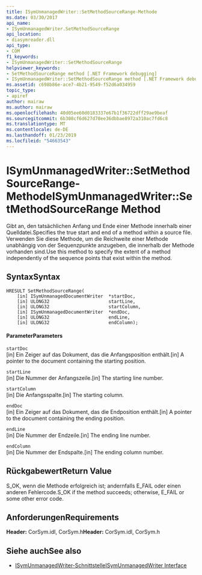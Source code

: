 ```yaml
---
title: ISymUnmanagedWriter::SetMethodSourceRange-Methode
ms.date: 03/30/2017
api_name:
- ISymUnmanagedWriter.SetMethodSourceRange
api_location:
- diasymreader.dll
api_type:
- COM
f1_keywords:
- ISymUnmanagedWriter::SetMethodSourceRange
helpviewer_keywords:
- SetMethodSourceRange method [.NET Framework debugging]
- ISymUnmanagedWriter::SetMethodSourceRange method [.NET Framework debugging]
ms.assetid: c698b86e-ace7-4b21-9549-f52d6a034959
topic_type:
- apiref
author: mairaw
ms.author: mairaw
ms.openlocfilehash: 40d05ee60d0183337e67b1f36722dff29ae9beaf
ms.sourcegitcommit: 6b308cf6d627d78ee36dbbae8972a310ac7fd6c8
ms.translationtype: MT
ms.contentlocale: de-DE
ms.lasthandoff: 01/23/2019
ms.locfileid: "54663543"
---
```

# <a name="isymunmanagedwritersetmethodsourcerange-method"></a><span data-ttu-id="0d338-102">ISymUnmanagedWriter::SetMethodSourceRange-Methode</span><span class="sxs-lookup"><span data-stu-id="0d338-102">ISymUnmanagedWriter::SetMethodSourceRange Method</span></span>
<span data-ttu-id="0d338-103">Gibt an, den tatsächlichen Anfang und Ende einer Methode innerhalb einer Quelldatei.</span><span class="sxs-lookup"><span data-stu-id="0d338-103">Specifies the true start and end of a method within a source file.</span></span> <span data-ttu-id="0d338-104">Verwenden Sie diese Methode, um die Reichweite einer Methode unabhängig von der Sequenzpunkte anzugeben, die innerhalb der Methode vorhanden sind.</span><span class="sxs-lookup"><span data-stu-id="0d338-104">Use this method to specify the extent of a method independently of the sequence points that exist within the method.</span></span>  
  
## <a name="syntax"></a><span data-ttu-id="0d338-105">Syntax</span><span class="sxs-lookup"><span data-stu-id="0d338-105">Syntax</span></span>  
  
```  
HRESULT SetMethodSourceRange(  
    [in] ISymUnmanagedDocumentWriter  *startDoc,  
    [in] ULONG32                      startLine,  
    [in] ULONG32                      startColumn,  
    [in] ISymUnmanagedDocumentWriter  *endDoc,  
    [in] ULONG32                      endLine,  
    [in] ULONG32                      endColumn);  
```  
  
#### <a name="parameters"></a><span data-ttu-id="0d338-106">Parameter</span><span class="sxs-lookup"><span data-stu-id="0d338-106">Parameters</span></span>  
 `startDoc`  
 <span data-ttu-id="0d338-107">[in] Ein Zeiger auf das Dokument, das die Anfangsposition enthält.</span><span class="sxs-lookup"><span data-stu-id="0d338-107">[in] A pointer to the document containing the starting position.</span></span>  
  
 `startLine`  
 <span data-ttu-id="0d338-108">[in] Die Nummer der Anfangszeile.</span><span class="sxs-lookup"><span data-stu-id="0d338-108">[in] The starting line number.</span></span>  
  
 `startColumn`  
 <span data-ttu-id="0d338-109">[in] Die Anfangsspalte.</span><span class="sxs-lookup"><span data-stu-id="0d338-109">[in] The starting column.</span></span>  
  
 `endDoc`  
 <span data-ttu-id="0d338-110">[in] Ein Zeiger auf das Dokument, das die Endposition enthält.</span><span class="sxs-lookup"><span data-stu-id="0d338-110">[in] A pointer to the document containing the ending position.</span></span>  
  
 `endLine`  
 <span data-ttu-id="0d338-111">[in] Die Nummer der Endzeile.</span><span class="sxs-lookup"><span data-stu-id="0d338-111">[in] The ending line number.</span></span>  
  
 `endColumn`  
 <span data-ttu-id="0d338-112">[in] Die Nummer der Endspalte.</span><span class="sxs-lookup"><span data-stu-id="0d338-112">[in] The ending column number.</span></span>  
  
## <a name="return-value"></a><span data-ttu-id="0d338-113">Rückgabewert</span><span class="sxs-lookup"><span data-stu-id="0d338-113">Return Value</span></span>  
 <span data-ttu-id="0d338-114">S_OK, wenn die Methode erfolgreich ist; andernfalls E_FAIL oder einen anderen Fehlercode.</span><span class="sxs-lookup"><span data-stu-id="0d338-114">S_OK if the method succeeds; otherwise, E_FAIL or some other error code.</span></span>  
  
## <a name="requirements"></a><span data-ttu-id="0d338-115">Anforderungen</span><span class="sxs-lookup"><span data-stu-id="0d338-115">Requirements</span></span>  
 <span data-ttu-id="0d338-116">**Header:** CorSym.idl, CorSym.h</span><span class="sxs-lookup"><span data-stu-id="0d338-116">**Header:** CorSym.idl, CorSym.h</span></span>  
  
## <a name="see-also"></a><span data-ttu-id="0d338-117">Siehe auch</span><span class="sxs-lookup"><span data-stu-id="0d338-117">See also</span></span>
- [<span data-ttu-id="0d338-118">ISymUnmanagedWriter-Schnittstelle</span><span class="sxs-lookup"><span data-stu-id="0d338-118">ISymUnmanagedWriter Interface</span></span>](../../../../docs/framework/unmanaged-api/diagnostics/isymunmanagedwriter-interface.md)
